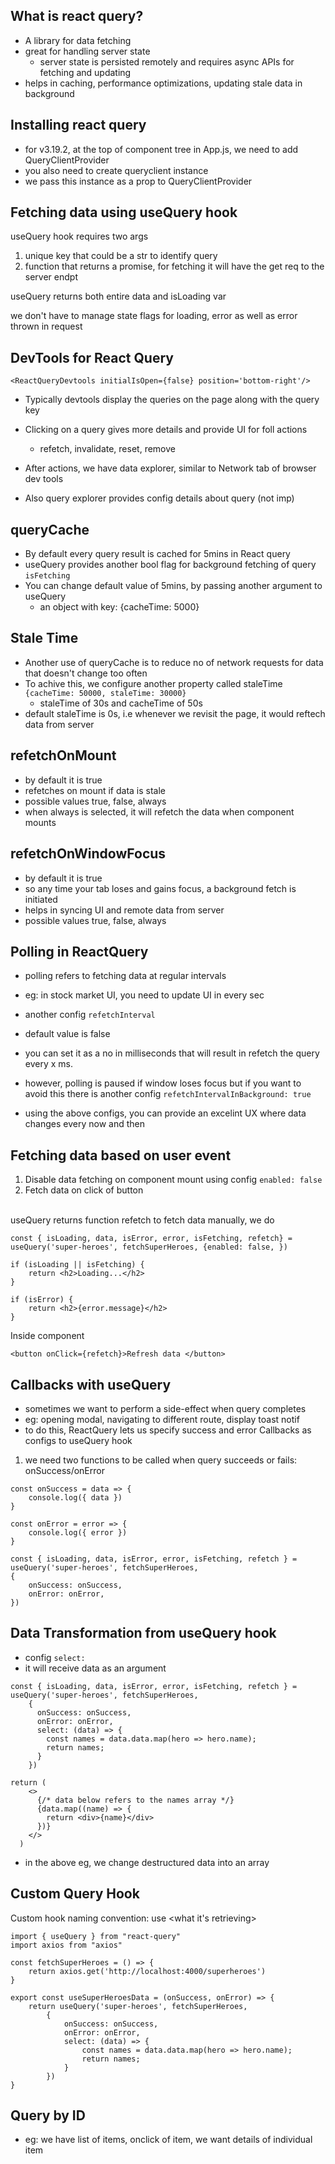 ## What is react query?

- A library for data fetching
- great for handling server state
    - server state is persisted remotely and requires async APIs for fetching and updating 
- helps in caching, performance optimizations, updating stale data in background 

## Installing react query 

- for v3.19.2, at the top of component tree in App.js, we need to add QueryClientProvider 
- you also need to create queryclient instance
- we pass this instance as a prop to QueryClientProvider

## Fetching data using useQuery hook 

useQuery hook requires two args
1) unique key that could be a str to identify query 
2) function that returns a promise, for fetching it will have the get req to the server endpt 

useQuery returns both entire data and isLoading var 

we don't have to manage state flags for loading, error as well as error thrown in request 

## DevTools for React Query 

```
<ReactQueryDevtools initialIsOpen={false} position='bottom-right'/>
```

- Typically devtools display the queries on the page along with the query key 
-  Clicking on a query gives more details and provide UI for foll actions 
    - refetch, invalidate, reset, remove 

- After actions, we have data explorer, similar to Network tab of browser dev tools 
- Also query explorer provides config details about query (not imp)

## queryCache

- By default every query result is cached for 5mins in React query 
- useQuery provides another bool flag for background fetching of query ```isFetching```
- You can change default value of 5mins, by passing another argument to useQuery
    - an object with key: {cacheTime: 5000}

## Stale Time 

- Another use of queryCache is to reduce no of network requests for data that doesn't change too often 
- To achive this, we configure another property called staleTime
```{cacheTime: 50000, staleTime: 30000}```
    - staleTime of 30s and cacheTime of 50s
- default staleTime is 0s, i.e whenever we revisit the page, it would reftech data from server 

## refetchOnMount 

- by default it is true 
- refetches on mount if data is stale 
- possible values true, false, always
-  when always is selected, it will refetch the data when component mounts 

## refetchOnWindowFocus

- by default it is true 
- so any time your tab loses and gains focus, a background fetch is initiated 
- helps in syncing UI and remote data from server
- possible values true, false, always

## Polling in ReactQuery

- polling refers to fetching data at regular intervals 
- eg: in stock market UI, you need to update UI in every sec 
- another config ```refetchInterval```
- default value is false 
- you can set it as a no in milliseconds that will result in refetch the query every x ms. 
- however, polling is paused if window loses focus 
but if you want to avoid this there is another config 
```refetchIntervalInBackground: true```

- using the above configs, you can provide an excelint UX where data changes every now and then 

## Fetching data based on user event 

1) Disable data fetching on component mount using config ```enabled: false```
2) Fetch data on click of button
<br/>
useQuery returns function refetch to fetch data manually, we do 

```
const { isLoading, data, isError, error, isFetching, refetch} =  useQuery('super-heroes', fetchSuperHeroes, {enabled: false, })

if (isLoading || isFetching) {
    return <h2>Loading...</h2>
}

if (isError) {
    return <h2>{error.message}</h2>
}
```

Inside component

```
<button onClick={refetch}>Refresh data </button>
```

## Callbacks with useQuery

- sometimes we want to perform a side-effect when query completes 
- eg: opening modal, navigating to different route, display toast notif 
- to do this, ReactQuery lets us specify success and error Callbacks as configs to useQuery hook 

1) we need two functions to be called when query succeeds or fails: onSuccess/onError

```
const onSuccess = data => {
    console.log({ data })
}

const onError = error => {
    console.log({ error })
} 

const { isLoading, data, isError, error, isFetching, refetch } = useQuery('super-heroes', fetchSuperHeroes,
{
    onSuccess: onSuccess,
    onError: onError,
})
```

## Data Transformation from useQuery hook 

- config ```select: ```
- it will receive data as an argument 

```
const { isLoading, data, isError, error, isFetching, refetch } = useQuery('super-heroes', fetchSuperHeroes,
    {
      onSuccess: onSuccess,
      onError: onError,
      select: (data) => {
        const names = data.data.map(hero => hero.name);
        return names;
      }
    })

return (
    <>
      {/* data below refers to the names array */}
      {data.map((name) => {
        return <div>{name}</div>
      })}
    </>
  )
```

- in the above eg, we change destructured data into an array 

## Custom Query Hook

Custom hook naming convention:
use <what it's retrieving>

```
import { useQuery } from "react-query"
import axios from "axios" 

const fetchSuperHeroes = () => {
    return axios.get('http://localhost:4000/superheroes')
}

export const useSuperHeroesData = (onSuccess, onError) => {
    return useQuery('super-heroes', fetchSuperHeroes,
        {
            onSuccess: onSuccess,
            onError: onError,
            select: (data) => {
                const names = data.data.map(hero => hero.name);
                return names;
            }
        })
}
```

## Query by ID 

- eg: we have list of items, onclick of item, we want details of individual item 